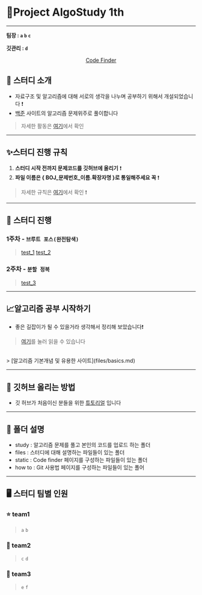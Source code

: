 # :palm_tree:Project AlgoStudy 1th

---

**팀장 : `a` `b` `c`**

**깃관리 : `d`**

<div align = "center">

[Code Finder](https://hyun98.github.io/Project_AlgoStudy/)

</div>

## 🎯 스터디 소개
-   자료구조 및 알고리즘에 대해 서로의 생각을 나누며 공부하기 위해서 개설되었습니다 ❗️
-   [백준](https://www.acmicpc.net/) 사이트의 알고리즘 문제위주로 풀이합니다
> 자세한 활동은 [여기](files/activity.md)에서 확인
---

## ✨스터디 진행 규칙

1. **스터디 시작 전까지 문제코드를 깃허브에 올리기** ❗️
2. **파일 이름은 { BOJ_문제번호_이름.확장자명 }로 통일해주세요 꼭** ❗️
> 자세한 규칙은 [여기](files/rules.md)에서 확인 ❗️

---

## 📅 스터디 진행

### 1주차 - **`브루트 포스(완전탐색)`** 
> [test_1](https://www.acmicpc.net/problem/1000) [test_2](https://www.acmicpc.net/problem/1000)


### 2주차 - **`분할 정복`**
>[test_3](https://www.acmicpc.net/problem/1000)

---

## :chart_with_upwards_trend:알고리즘 공부 시작하기
- 좋은 길잡이가 될 수 있을거라 생각해서 정리해 보았습니다❗️
> [여기](files/tips.md)를 눌러 읽을 수 있습니다
<br>
> [알고리즘 기본개념 및 유용한 사이트](files/basics.md)

---

## 🙋 깃허브 올리는 방법

- 깃 허브가 처음이신 분들을 위한 [튜토리얼](how_to/github/index.html) 입니다
---
## :file_folder: 폴더 설명
- study : 알고리즘 문제를 풀고 본인의 코드를 업로드 하는 폴더
- files : 스터디에 대해 설명하는 파일들이 있는 폴더
- static : Code finder 페이지를 구성하는 파일들이 있는 폴더
- how to : Git 사용법 페이지를 구성하는 파일들이 있는 폴어
---

## 🖥 스터디 팀별 인원

### :star: team1

> `a` `b`

### :musical_note: team2

> `c` `d`

### 💛 team3

> `e` `f`



